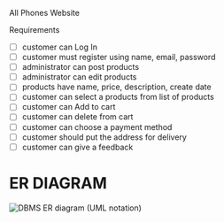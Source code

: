 All Phones Website

Requirements
- [ ] customer can Log In 
- [ ] customer must register using name, email, password
- [ ] administrator can post products
- [ ] administrator can edit products
- [ ] products have name, price, description, create date
- [ ] customer can select a products from list of products
- [ ] customer can Add to cart
- [ ] customer can delete from cart
- [ ] customer can choose a payment method 
- [ ] customer should put the address for delivery
- [ ] customer can give a feedback

# ER DIAGRAM
![DBMS ER diagram (UML notation)](https://user-images.githubusercontent.com/81968875/147393246-2bb3f950-895d-4289-a39e-95805f86682c.png)

